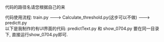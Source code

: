 代码的路径名请您根据自己的来   

代码使用流程: train.py ---> Calculate_threshold.py(这步可以不做) ---> predictt.py   
以下是我制作的有UI界面的代码: predictText.py 和 show_0704.py 要在同一目录下, 直接运行show_0704.py即可.
